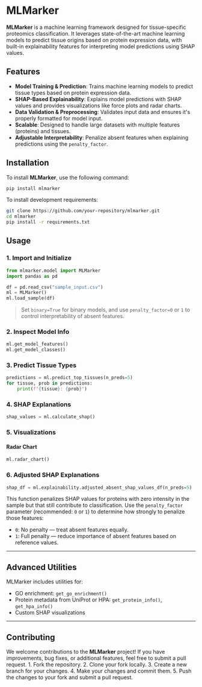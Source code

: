 
# MLMarker

**MLMarker** is a machine learning framework designed for tissue-specific proteomics classification. It leverages state-of-the-art machine learning models to predict tissue origins based on protein expression data, with built-in explainability features for interpreting model predictions using SHAP values.

## Features

- **Model Training & Prediction**: Trains machine learning models to predict tissue types based on protein expression data.
- **SHAP-Based Explainability**: Explains model predictions with SHAP values and provides visualizations like force plots and radar charts.
- **Data Validation & Preprocessing**: Validates input data and ensures it's properly formatted for model input.
- **Scalable**: Designed to handle large datasets with multiple features (proteins) and tissues.
- **Adjustable Interpretability**: Penalize absent features when explaining predictions using the `penalty_factor`.

## Installation

To install **MLMarker**, use the following command:

```bash
pip install mlmarker
```

To install development requirements:

```bash
git clone https://github.com/your-repository/mlmarker.git
cd mlmarker
pip install -r requirements.txt
```

## Usage

### 1. Import and Initialize

```python
from mlmarker.model import MLMarker
import pandas as pd

df = pd.read_csv("sample_input.csv")
ml = MLMarker()
ml.load_sample(df)
```

> Set `binary=True` for binary models, and use `penalty_factor=0` or `1` to control interpretability of absent features.

### 2. Inspect Model Info

```python
ml.get_model_features()
ml.get_model_classes()
```

### 3. Predict Tissue Types

```python
predictions = ml.predict_top_tissues(n_preds=5)
for tissue, prob in predictions:
    print(f"{tissue}: {prob}")
```

### 4. SHAP Explanations

```python
shap_values = ml.calculate_shap()
```

### 5. Visualizations
#### Radar Chart

```python
ml.radar_chart()
```

### 6. Adjusted SHAP Explanations

```python
shap_df = ml.explainability.adjusted_absent_shap_values_df(n_preds=5)
```

This function penalizes SHAP values for proteins with zero intensity in the sample but that still contribute to classification. Use the `penalty_factor` parameter (recommended: `0` or `1`) to determine how strongly to penalize those features:
- `0`: No penalty — treat absent features equally.
- `1`: Full penalty — reduce importance of absent features based on reference values.

---

## Advanced Utilities

MLMarker includes utilities for:
- GO enrichment: `get_go_enrichment()`
- Protein metadata from UniProt or HPA: `get_protein_info()`, `get_hpa_info()`
- Custom SHAP visualizations

---

## Contributing
We welcome contributions to the **MLMarker** project! If you have improvements, bug fixes, or additional features, feel free to submit a pull request.
    1. Fork the repository.
    2. Clone your fork locally.
    3. Create a new branch for your changes.
    4. Make your changes and commit them.
    5. Push the changes to your fork and submit a pull request.